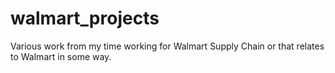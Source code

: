 # walmart_projects
Various work from my time working for Walmart Supply Chain or that relates to Walmart in some way.
